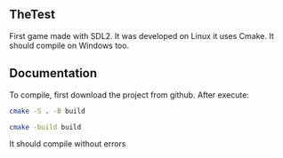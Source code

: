 ## TheTest
First game made with SDL2. It was developed on Linux it uses Cmake.
It should compile on Windows too.

## Documentation

To compile, first download the project from github. After execute:

```Bash
cmake -S . -B build
```

```Bash
cmake -build build
```

It should compile without errors
